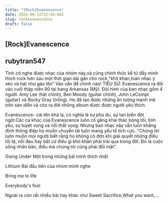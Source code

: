 ```yaml
---
title: "[Rock]Evanescence"
date: 2025-06-12T22:54:04Z
slug: rockevanescence
draft: false
---
```


## [Rock]Evanescence

## rubytran547

Tình cờ nghe được nhạc của nhóm này,và cũng chính thức kể từ đấy mình thích rock hơn sau một thời gian dài gán cho rock "khô khan,toàn nhạc ỳ xèo và hát như gào lên"
Vào vấn đề chính nào!
TIỂU SỬ:
Evanescence ra đời vào cuối thập niên 90 tại bang Arkansas (Mỹ). Đội hình của ban nhạc gồm 4 người: Amy Lee (hát chính), Ben Moody (guitar chính), John LeCompt (guitar) và Rocky Gray (trống). Họ đã tạo được những ấn tượng mạnh mẽ trên sàn diễn và cho ra đời những album được được người yêu thích.
 
Evanescence- cái tên khá lạ, có nghĩa là sự phù du, sự tan biến đột ngột.Các ca khúc của Evanescence luôn cố gắng khai thác bóng tối, tình yêu, sự tuyệt vọng và nỗi thất vọng. Nhưng ban nhạc này vẫn luôn khẳng định thông điệp họ muốn chuyển tải luôn mang yếu tố tích cực. "Chúng tôi luôn muốn mọi người biết rằng họ không cô đơn khi giải quyết những điều tồi tệ, nỗi đau hay bất cứ điều gì khó khăn phải trải qua trong đời. Đó là cuộc sống nhân bản, điều mà chúng tôi cũng phải đối mặt".
 
Going Under
Một trong những bài mình thích nhất

 
Lithium
Bài đầu tiên của nhóm mình nghe

 
Bring me to life

 
Everybody's fool

 
Ngoài ra còn rất nhiều bài hay khác như Sweet Sacrifice,What you want,...
